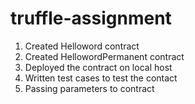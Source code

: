 # truffle-assignment
1. Created Helloword contract
2. Created HellowordPermanent contract
3. Deployed the contract on local host
4. Written test cases to test the contact
5. Passing parameters to contract 
